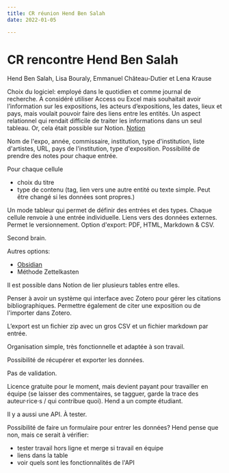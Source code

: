 ```yaml
---
title: CR réunion Hend Ben Salah
date: 2022-01-05

---
```


# CR rencontre Hend Ben Salah

Hend Ben Salah, Lisa Bouraly, Emmanuel Château-Dutier et Lena Krause

Choix du logiciel: employé dans le quotidien et comme journal de recherche. A considéré utiliser Access ou Excel mais souhaitait avoir l’information sur les expositions, les acteurs d’expositions, les dates, lieux et pays, mais voulait pouvoir faire des liens entre les entités. Un aspect relationnel qui rendait difficile de traiter les informations dans un seul tableau. Or, cela était possible sur Notion.
[Notion](https://www.notion.so)

Nom de l'expo, année, commissaire, institution, type d'institution, liste d'artistes, URL, pays de l'institution, type d'exposition. Possibilité de prendre des notes pour chaque entrée.

Pour chaque cellule
- choix du titre
- type de contenu (tag, lien vers une autre entité ou texte simple. Peut être changé si les données sont propres.)

Un mode tableur qui permet de définir des entrées et des types. Chaque cellule renvoie à une entrée individuelle. Liens vers des données externes. Permet le versionnement.
Option d'export: PDF, HTML, Markdown & CSV.

Second brain.

Autres options:
- [Obsidian](https://obsidian.md/)
- Méthode Zettelkasten 

Il est possible dans Notion de lier plusieurs tables entre elles.

Penser à avoir un système qui interface avec Zotero pour gérer les citations bibliographiques. Permettre également de citer une exposition ou de l'importer dans Zotero. 

L’export est un fichier zip avec un gros CSV et un fichier markdown par entrée. 

Organisation simple, très fonctionnelle et adaptée à son travail. 

Possibilité de récupérer et exporter les données.

Pas de validation.

Licence gratuite pour le moment, mais devient payant pour travailler en équipe (se laisser des commentaires, se tagguer, garde la trace des auteur·rice·s / qui contribue quoi). Hend a un compte étudiant. 

Il y a aussi une API. À tester.

Possibilité de faire un formulaire pour entrer les données? Hend pense que non, mais ce serait à vérifier:
- tester travail hors ligne et merge si travail en équipe
- liens dans la table 
- voir quels sont les fonctionnalités de l'API